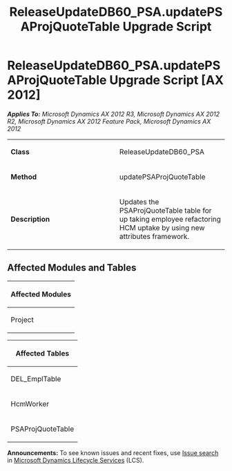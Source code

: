 ﻿---
title: ReleaseUpdateDB60_PSA.updatePSAProjQuoteTable Upgrade Script
TOCTitle: ReleaseUpdateDB60_PSA.updatePSAProjQuoteTable Upgrade Script
ms:assetid: ff2b93f0-28cd-fa7b-3d68-45f2157238bc
ms:mtpsurl: https://msdn.microsoft.com/en-us/library/JJ720197(v=AX.60)
ms:contentKeyID: 49712502
ms.date: 05/18/2015
mtps_version: v=AX.60
---

# ReleaseUpdateDB60\_PSA.updatePSAProjQuoteTable Upgrade Script [AX 2012]


_**Applies To:** Microsoft Dynamics AX 2012 R3, Microsoft Dynamics AX 2012 R2, Microsoft Dynamics AX 2012 Feature Pack, Microsoft Dynamics AX 2012_

<table>
<colgroup>
<col style="width: 50%" />
<col style="width: 50%" />
</colgroup>
<tbody>
<tr class="odd">
<td><p><strong>Class</strong></p></td>
<td><p>ReleaseUpdateDB60_PSA</p></td>
</tr>
<tr class="even">
<td><p><strong>Method</strong></p></td>
<td><p>updatePSAProjQuoteTable</p></td>
</tr>
<tr class="odd">
<td><p><strong>Description</strong></p></td>
<td><p>Updates the PSAProjQuoteTable table for up taking employee refactoring HCM uptake by using new attributes framework.</p></td>
</tr>
</tbody>
</table>


## Affected Modules and Tables

<table>
<colgroup>
<col style="width: 100%" />
</colgroup>
<thead>
<tr class="header">
<th><p>Affected Modules</p></th>
</tr>
</thead>
<tbody>
<tr class="odd">
<td><p>Project</p></td>
</tr>
</tbody>
</table>


<table>
<colgroup>
<col style="width: 100%" />
</colgroup>
<thead>
<tr class="header">
<th><p>Affected Tables</p></th>
</tr>
</thead>
<tbody>
<tr class="odd">
<td><p>DEL_EmplTable</p></td>
</tr>
<tr class="even">
<td><p>HcmWorker</p></td>
</tr>
<tr class="odd">
<td><p>PSAProjQuoteTable</p></td>
</tr>
</tbody>
</table>

  
**Announcements:** To see known issues and recent fixes, use [Issue search](http://go.microsoft.com/fwlink/?linkid=389258) in [Microsoft Dynamics Lifecycle Services](http://go.microsoft.com/fwlink/?linkid=306505) (LCS).

